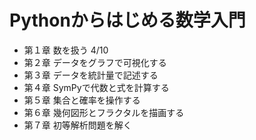 # Pythonからはじめる数学入門
- 第１章 数を扱う		4/10  
- 第２章 データをグラフで可視化する  
- 第３章 データを統計量で記述する  
- 第４章 SymPyで代数と式を計算する  
- 第５章 集合と確率を操作する  
- 第６章 幾何図形とフラクタルを描画する  
- 第７章 初等解析問題を解く  